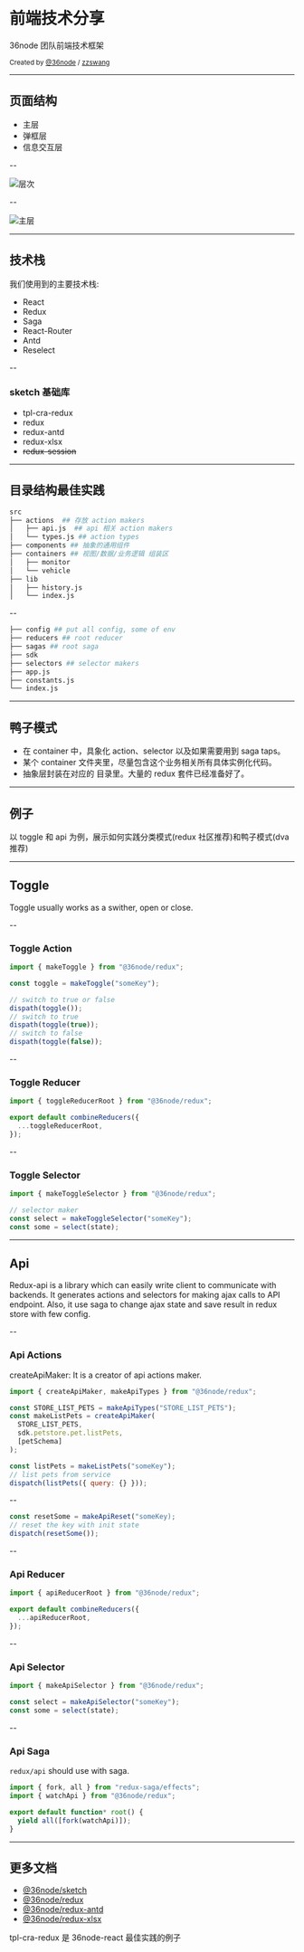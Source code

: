 # 前端技术分享

36node 团队前端技术框架

<small>Created by [@36node](https://www.36node.com) / [zzswang](https://zzswang.36node.com)</small>

---

## 页面结构

- 主层
- 弹框层
- 信息交互层

--

![层次](https://tva1.sinaimg.cn/large/006y8mN6gy1g75nhrti02j317i0u076c.jpg)

--

![主层](https://tva1.sinaimg.cn/large/006y8mN6gy1g75nx4nl2wj316m0twjsf.jpg)

---

## 技术栈

我们使用到的主要技术栈:

- React
- Redux
- Saga
- React-Router
- Antd
- Reselect

--

### sketch 基础库

- tpl-cra-redux
- redux
- redux-antd
- redux-xlsx
- ~~redux-session~~

---

## 目录结构最佳实践

```sh
src
├── actions  ## 存放 action makers
│   ├── api.js  ## api 相关 action makers
│   └── types.js ## action types
├── components ## 抽象的通用组件
├── containers ## 视图/数据/业务逻辑 组装区
│   ├── monitor
│   └── vehicle
├── lib
│   ├── history.js
│   └── index.js
```

--

```sh
├── config ## put all config, some of env
├── reducers ## root reducer
├── sagas ## root saga
├── sdk
├── selectors ## selector makers
├── app.js
├── constants.js
└── index.js
```

---

## 鸭子模式

- 在 container 中，具象化 action、selector 以及如果需要用到 saga taps。
- 某个 container 文件夹里，尽量包含这个业务相关所有具体实例化代码。
- 抽象层封装在对应的 目录里。大量的 redux 套件已经准备好了。

---

## 例子

以 toggle 和 api 为例，展示如何实践分类模式(redux 社区推荐)和鸭子模式(dva 推荐)

---

## Toggle

Toggle usually works as a swither, open or close.

--

### Toggle Action

```js
import { makeToggle } from "@36node/redux";

const toggle = makeToggle("someKey");

// switch to true or false
dispath(toggle());
// switch to true
dispath(toggle(true));
// switch to false
dispath(toggle(false));
```

--

### Toggle Reducer

```js
import { toggleReducerRoot } from "@36node/redux";

export default combineReducers({
  ...toggleReducerRoot,
});
```

--

### Toggle Selector

```js
import { makeToggleSelector } from "@36node/redux";

// selector maker
const select = makeToggleSelector("someKey");
const some = select(state);
```

---

## Api

Redux-api is a library which can easily write client to communicate with backends. It generates actions and selectors for making ajax calls to API endpoint. Also, it use saga to change ajax state and save result in redux store with few config.

--

### Api Actions

createApiMaker: It is a creator of api actions maker.

```js
import { createApiMaker, makeApiTypes } from "@36node/redux";

const STORE_LIST_PETS = makeApiTypes("STORE_LIST_PETS");
const makeListPets = createApiMaker(
  STORE_LIST_PETS,
  sdk.petstore.pet.listPets,
  [petSchema]
);

const listPets = makeListPets("someKey");
// list pets from service
dispatch(listPets({ query: {} }));
```

--

```js
const resetSome = makeApiReset("someKey);
// reset the key with init state
dispatch(resetSome());
```

--

### Api Reducer

```js
import { apiReducerRoot } from "@36node/redux";

export default combineReducers({
  ...apiReducerRoot,
});
```

--

### Api Selector

```js
import { makeApiSelector } from "@36node/redux";

const select = makeApiSelector("someKey");
const some = select(state);
```

--

### Api Saga

`redux/api` should use with saga.

```js
import { fork, all } from "redux-saga/effects";
import { watchApi } from "@36node/redux";

export default function* root() {
  yield all([fork(watchApi)]);
}
```

---

## 更多文档

- [@36node/sketch](https://github.com/36node/sketch/blob/master/README.md)
- [@36node/redux](../packages/redux/README.md)
- [@36node/redux-antd](../packages/redux-antd/README.md)
- [@36node/redux-xlsx](../packages/redux-xlsx/README.md)

tpl-cra-redux 是 36node-react 最佳实践的例子
